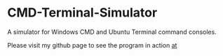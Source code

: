 # CMD-Terminal-Simulator
A simulator for Windows CMD and Ubuntu Terminal command consoles.

Please visit my github page to see the program in action [at](https://vuila9.github.io/projects/CMD_Terminal_Simulator/CMD_Terminal_Simulator.html)
